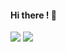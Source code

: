 #### Hi there ! 👋
<div>
  <img src="https://github-readme-stats.vercel.app/api?username=hamza-    007&&show_icons=true&title_color=ffffff&icon_color=bb2acf&text_color=daf7dc&bg_color=151515" />
  <img src="https://github-readme-stats.vercel.app/api/top-langs/?username=hamza-007&exclude_repo=github-readme-stats,anuraghazra.github.io" />
</div>
  
  <!--
**hamza-007/hamza-007** is a ✨ _special_ ✨ repository because its `README.md` (this file) appears on your GitHub profile.

Here are some ideas to get you started:

- 🔭 I’m currently working on ...
- 🌱 I’m currently learning ...
- 👯 I’m looking to collaborate on ...
- 🤔 I’m looking for help with ...
- 💬 Ask me about ...
- 📫 How to reach me: ...
- 😄 Pronouns: ...
- ⚡ Fun fact: ...
-->
